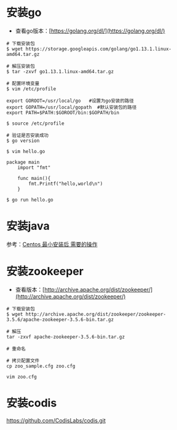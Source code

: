 # 安装go

 + 查看go版本：[https://golang.org/dl/](https://golang.org/dl/)
```shell
# 下载安装包
$ wget https://storage.googleapis.com/golang/go1.13.1.linux-amd64.tar.gz

# 解压安装包
$ tar -zxvf go1.13.1.linux-amd64.tar.gz

# 配置环境变量
$ vim /etc/profile

export GOROOT=/usr/local/go   #设置为go安装的路径
export GOPATH=/usr/local/gopath  #默认安装包的路径
export PATH=$PATH:$GOROOT/bin:$GOPATH/bin

$ source /etc/profile

# 验证是否安装成功
$ go version

$ vim hello.go

package main
    import "fmt"

    func main(){
        fmt.Printf("hello,world\n")
    }

$ go run hello.go
```

# 安装java

参考：[Centos 最小安装后 需要的操作](https://blog.csdn.net/Carty090616/article/details/99732934)

# 安装zookeeper

 + 查看版本：[http://archive.apache.org/dist/zookeeper/](http://archive.apache.org/dist/zookeeper/)
```shell
# 下载安装包
$ wget http://archive.apache.org/dist/zookeeper/zookeeper-3.5.6/apache-zookeeper-3.5.6-bin.tar.gz

# 解压
tar -zxvf apache-zookeeper-3.5.6-bin.tar.gz

# 重命名

# 拷贝配置文件
cp zoo_sample.cfg zoo.cfg

vim zoo.cfg
```

# 安装codis

https://github.com/CodisLabs/codis.git